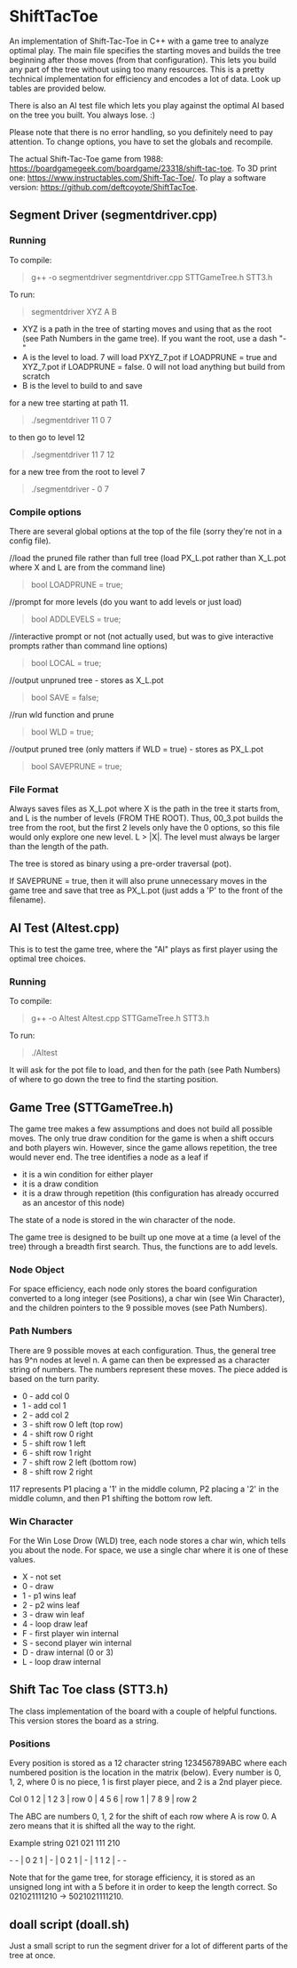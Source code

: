 
# ShiftTacToe
An implementation of Shift-Tac-Toe in C++ with a game tree to analyze optimal play. The main file specifies the starting moves and builds the tree beginning after those moves (from that configuration). This lets you build any part of the tree without using too many resources. This is a pretty technical implementation for efficiency and encodes a lot of data. Look up tables are provided below.

There is also an AI test file which lets you play against the optimal AI based on the tree you built. You always lose. :)

Please note that there is no error handling, so you definitely need to pay attention. To change options, you have to set the globals and recompile.


The actual Shift-Tac-Toe game from 1988: https://boardgamegeek.com/boardgame/23318/shift-tac-toe. To 3D print one: https://www.instructables.com/Shift-Tac-Toe/.
To play a software version: https://github.com/deftcoyote/ShiftTacToe.

## Segment Driver (segmentdriver.cpp)

### Running
To compile:
> g++ -o segmentdriver segmentdriver.cpp STTGameTree.h STT3.h 

To run:
> segmentdriver XYZ A B

 - XYZ is a path in the tree of starting moves and using that as the root (see Path Numbers in the game tree). If you want the root, use a dash "-"
 - A is the level to load. 7 will load PXYZ_7.pot if LOADPRUNE = true and XYZ_7.pot if LOADPRUNE = false. 0 will not load anything but build from scratch
 - B is the level to build to and save


for a new tree starting at path 11.
> ./segmentdriver 11 0 7

to then go to level 12
> ./segmentdriver 11 7 12

for a new tree from the root to level 7
> ./segmentdriver - 0 7

### Compile options
There are several global options at the top of the file (sorry they're not in a config file).

//load the pruned file rather than full tree (load PX_L.pot rather than X_L.pot where X and L are from the command line)
> bool LOADPRUNE = true;

//prompt for more levels (do you want to add levels or just load)
> bool ADDLEVELS = true;

//interactive prompt or not (not actually used, but was to give interactive prompts rather than command line options)
> bool LOCAL = true;

//output unpruned tree - stores as X_L.pot
> bool SAVE = false;

//run wld function and prune
> bool WLD = true;

//output pruned tree (only matters if WLD = true) - stores as PX_L.pot
> bool SAVEPRUNE = true;

### File Format
Always saves files as X_L.pot where X is the path in the tree it starts from, and L is the number of levels (FROM THE ROOT). Thus, 00_3.pot builds the tree from the root, but the first 2 levels only have the 0 options, so this file would only explore one new level. L > |X|. The level must always be larger than the length of the path.

The tree is stored as binary using a pre-order traversal (pot).

If SAVEPRUNE = true, then it will also prune unnecessary moves in the game tree and save that tree as PX_L.pot (just adds a 'P' to the front of the filename).



## AI Test (AItest.cpp)

This is to test the game tree, where the "AI" plays as first player using the optimal tree choices.

### Running
To compile:
> g++ -o AItest AItest.cpp STTGameTree.h STT3.h 

To run:
> ./AItest

It will ask for the pot file to load, and then for the path (see Path Numbers) of where to go down the tree to find the starting position.



## Game Tree (STTGameTree.h)
The game tree makes a few assumptions and does not build all possible moves. The only true draw condition for the game is when a shift occurs and both players win. However, since the game allows repetition, the tree would never end. The tree identifies a node as a leaf if 
- it is a win condition for either player
- it is a draw condition
- it is a draw through repetition (this configuration has already occurred as an ancestor of this node)

The state of a node is stored in the win character of the node.

The game tree is designed to be built up one move at a time (a level of the tree) through a breadth first search. Thus, the functions are to add levels.


### Node Object
For space efficiency, each node only stores the board configuration converted to a long integer (see Positions), a char win (see Win Character), and the children pointers to the 9 possible moves (see Path Numbers).

### Path Numbers
There are 9 possible moves at each configuration. Thus, the general tree has 9^n nodes at level n. A game can then be expressed as a character string of numbers. The numbers represent these moves. The piece added is based on the turn parity.

 - 0 \- add col 0
 - 1 \- add col 1
 - 2 \- add col 2
 - 3 \- shift row 0 left (top row)
 - 4 \- shift row 0 right
 - 5 \- shift row 1 left
 - 6 \- shift row 1 right
 - 7 \- shift row 2 left (bottom row)
 - 8 \- shift row 2 right

117 represents P1 placing a '1' in the middle column, P2 placing a '2' in the middle column, and then P1 shifting the bottom row left.

### Win Character
For the Win Lose Drow (WLD) tree, each node stores a char win, which tells you about the node. For space, we use a single char where it is one of these values.

 - X \- not set
 - 0 \- draw
 - 1 \- p1 wins leaf
 - 2 \- p2 wins leaf
 - 3 \- draw win leaf
 - 4 \- loop draw leaf
 - F \- first player win internal
 - S \- second player win internal
 - D \- draw internal (0 or 3)
 - L \- loop draw internal

## Shift Tac Toe class (STT3.h)

The class implementation of the board with a couple of helpful functions. This version stores the board as a string.

### Positions

Every position is stored as a 12 character string 123456789ABC where each numbered position is the location in the matrix (below). Every number is 0, 1, 2, where 0 is no piece, 1 is first player piece, and 2 is a 2nd player piece.

Col   0 1 2 
    | 1 2 3 | row 0
    | 4 5 6 | row 1
    | 7 8 9 | row 2

The ABC are numbers 0, 1, 2 for the shift of each row where A is row 0. A zero means that it is shifted all the way to the right. 

Example string 021 021 111 210


  \- \- | 0 2 1 | 
    \- | 0 2 1 | \- 
      | 1 1 2 | \- \-

Note that for the game tree, for storage efficiency, it is stored as an unsigned long int with a 5 before it in order to keep the length correct. So 021021111210 -> 5021021111210.

## doall script (doall.sh)
Just a small script to run the segment driver for a lot of different parts of the tree at once.
